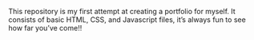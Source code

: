 This repository is my first attempt at creating a portfolio for myself. It consists of basic HTML, CSS, and Javascript files, it’s always fun to see how far you’ve come!!
